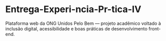 # Entrega-Experi-ncia-Pr-tica-IV
Plataforma web da ONG Unidos Pelo Bem — projeto acadêmico voltado à inclusão digital, acessibilidade e boas práticas de desenvolvimento front-end.
